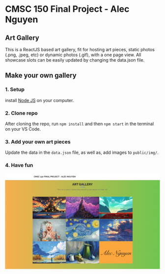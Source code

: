 # CMSC 150 Final Project - Alec Nguyen

## Art Gallery
This is a ReactJS based art gallery, fit for hosting art pieces, static photos (.png, .jpeg, etc) or dynamic photos (.gif), with a one page view. All showcase slots can be easily updated by changing the data.json file.

## Make your own gallery
### 1. Setup
install <a href="https://nodejs.org/">Node JS</a> on your computer. 

### 2. Clone repo
After cloning the repo, run ```npm install``` and then ```npm start``` in the terminal on your VS Code.

### 3. Add your own art pieces
Update the data in the ```data.json``` file, as well as, add images to ```public/img/```.

### 4. Have fun

![](about.png)
